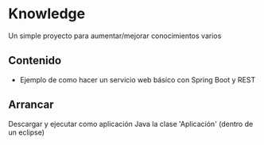 # Knowledge
Un simple proyecto para aumentar/mejorar conocimientos varios

## Contenido

* Ejemplo de como hacer un servicio web básico con Spring Boot y REST

## Arrancar

Descargar y ejecutar como aplicación Java la clase 'Aplicación' (dentro de un eclipse)
